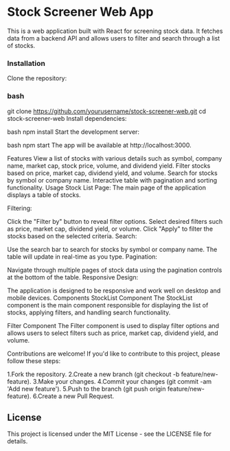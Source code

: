 # Stock Screener Web App

This is a web application built with React for screening stock data. It fetches data from a backend API and allows users to filter and search through a list of stocks.

### Installation
Clone the repository:

### bash
git clone https://github.com/yourusername/stock-screener-web.git
cd stock-screener-web
Install dependencies:

bash
npm install
Start the development server:

bash
npm start
The app will be available at http://localhost:3000.

Features
View a list of stocks with various details such as symbol, company name, market cap, stock price, volume, and dividend yield.
Filter stocks based on price, market cap, dividend yield, and volume.
Search for stocks by symbol or company name.
Interactive table with pagination and sorting functionality.
Usage
Stock List Page: The main page of the application displays a table of stocks.

Filtering:

Click the "Filter by" button to reveal filter options.
Select desired filters such as price, market cap, dividend yield, or volume.
Click "Apply" to filter the stocks based on the selected criteria.
Search:

Use the search bar to search for stocks by symbol or company name.
The table will update in real-time as you type.
Pagination:

Navigate through multiple pages of stock data using the pagination controls at the bottom of the table.
Responsive Design:

The application is designed to be responsive and work well on desktop and mobile devices.
Components
StockList Component
The StockList component is the main component responsible for displaying the list of stocks, applying filters, and handling search functionality.

Filter Component
The Filter component is used to display filter options and allows users to select filters such as price, market cap, dividend yield, and volume.


Contributions are welcome! If you'd like to contribute to this project, please follow these steps:

1.Fork the repository.
2.Create a new branch (git checkout -b feature/new-feature).
3.Make your changes.
4.Commit your changes (git commit -am 'Add new feature').
5.Push to the branch (git push origin feature/new-feature).
6.Create a new Pull Request.
## License
This project is licensed under the MIT License - see the LICENSE file for details.
